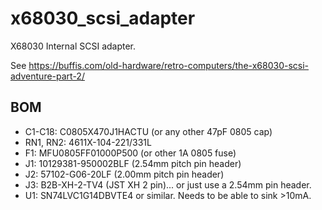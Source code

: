 # x68030_scsi_adapter

X68030 Internal SCSI adapter.

See https://buffis.com/old-hardware/retro-computers/the-x68030-scsi-adventure-part-2/

## BOM

- C1-C18: C0805X470J1HACTU (or any other 47pF 0805 cap)
- RN1, RN2: 4611X-104-221/331L
- F1: MFU0805FF01000P500 (or other 1A 0805 fuse)
- J1: 10129381-950002BLF (2.54mm pitch pin header)
- J2: 57102-G06-20LF (2.00mm pitch pin header)
- J3: B2B-XH-2-TV4 (JST XH 2 pin)... or just use a 2.54mm pin header.
- U1: SN74LVC1G14DBVTE4 or similar. Needs to be able to sink >10mA.
